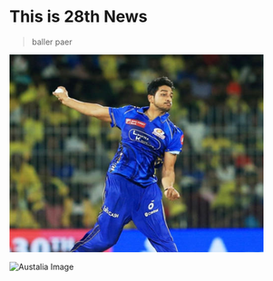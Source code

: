 # This is 28th News

> baller paer

![Baller](https://raw.githubusercontent.com/GitKaran4723/dailynews/refs/heads/main/images/baller.png)

![Austalia Image](https://www.worldatlas.com/img/areamap/aunewz.gif)